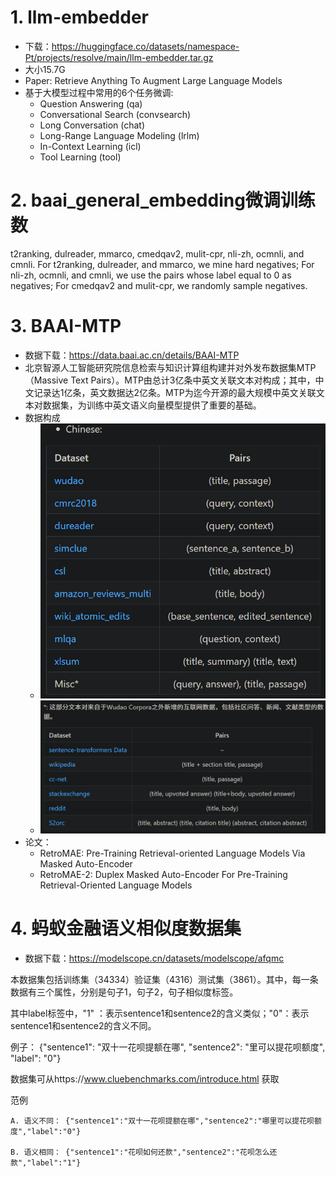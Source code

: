 # 1. llm-embedder
- 下载：https://huggingface.co/datasets/namespace-Pt/projects/resolve/main/llm-embedder.tar.gz
- 大小15.7G
- Paper: Retrieve Anything To Augment Large Language Models
- 基于大模型过程中常用的6个任务微调:
  - Question Answering (qa)
  - Conversational Search (convsearch)
  - Long Conversation (chat)
  - Long-Range Language Modeling (lrlm)
  - In-Context Learning (icl)
  - Tool Learning (tool)

# 2. baai_general_embedding微调训练数

t2ranking, dulreader, mmarco, cmedqav2, mulit-cpr, nli-zh, ocmnli, and cmnli. For t2ranking, dulreader, and mmarco, we mine hard negatives; For nli-zh, ocmnli, and cmnli, we use the pairs whose label equal to 0 as negatives; For cmedqav2 and mulit-cpr, we randomly sample negatives.

# 3. BAAI-MTP

- 数据下载：https://data.baai.ac.cn/details/BAAI-MTP
- 北京智源人工智能研究院信息检索与知识计算组构建并对外发布数据集MTP（Massive Text Pairs）。MTP由总计3亿条中英文关联文本对构成；其中，中文记录达1亿条，英文数据达2亿条。MTP为迄今开源的最大规模中英文关联文本对数据集，为训练中英文语义向量模型提供了重要的基础。
- 数据构成
  - ![](.01_文本数据_images/BAAI-MTP数据构成.png)
  - ![](.01_文本数据_images/新增数据.png)
- 论文：
  - RetroMAE: Pre-Training Retrieval-oriented Language Models Via Masked Auto-Encoder
  - RetroMAE-2: Duplex Masked Auto-Encoder For Pre-Training Retrieval-Oriented Language Models

# 4. 蚂蚁金融语义相似度数据集

- 数据下载：https://modelscope.cn/datasets/modelscope/afqmc

本数据集包括训练集（34334）验证集（4316）测试集（3861）。其中，每一条数据有三个属性，分别是句子1，句子2，句子相似度标签。

其中label标签中，"1" ：表示sentence1和sentence2的含义类似；"0"：表示sentence1和sentence2的含义不同。

例子： {"sentence1": "双十一花呗提额在哪", "sentence2": "里可以提花呗额度", "label": "0"}

数据集可从https://www.cluebenchmarks.com/introduce.html 获取

范例

```text
A. 语义不同： {"sentence1":"双十一花呗提额在哪","sentence2":"哪里可以提花呗额度","label":"0"}

B. 语义相同： {"sentence1":"花呗如何还款","sentence2":"花呗怎么还款","label":"1"}
```